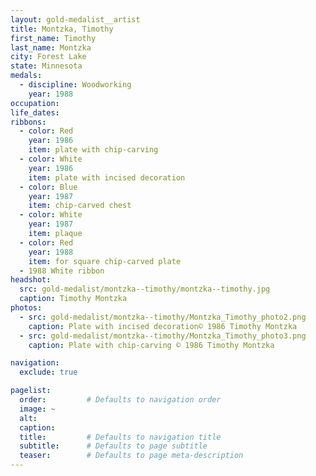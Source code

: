 ```yaml
---
layout: gold-medalist__artist
title: Montzka, Timothy
first_name: Timothy
last_name: Montzka
city: Forest Lake
state: Minnesota
medals: 
  - discipline: Woodworking
    year: 1988
occupation:
life_dates:
ribbons:
  - color: Red
    year: 1986
    item: plate with chip-carving
  - color: White
    year: 1986
    item: plate with incised decoration
  - color: Blue
    year: 1987
    item: chip-carved chest
  - color: White
    year: 1987
    item: plaque
  - color: Red
    year: 1988
    item: for square chip-carved plate
  - 1988 White ribbon
headshot:
  src: gold-medalist/montzka--timothy/montzka--timothy.jpg
  caption: Timothy Montzka
photos:
  - src: gold-medalist/montzka--timothy/Montzka_Timothy_photo2.png
    caption: Plate with incised decoration© 1986 Timothy Montzka
  - src: gold-medalist/montzka--timothy/Montzka_Timothy_photo3.png
    caption: Plate with chip-carving © 1986 Timothy Montzka

navigation:
  exclude: true

pagelist:
  order:         # Defaults to navigation order  
  image: ~
  alt:
  caption:
  title:         # Defaults to navigation title
  subtitle:      # Defaults to page subtitle
  teaser:        # Defaults to page meta-description  
---
```


